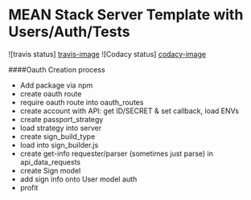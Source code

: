 # MEAN Stack Server Template with Users/Auth/Tests

![travis status] [travis-image]
![Codacy status] [codacy-image]



####Oauth Creation process
  - Add package via npm
  - create oauth route
  - require oauth route into oauth_routes
  - create account with API: get ID/SECRET & set callback, load ENVs
  - create passport_strategy
  - load strategy into server
  - create sign_build_type
  - load into sign_builder.js
  - create get-info requester/parser (sometimes just parse) in api_data_requests
  - create Sign model
  - add sign info onto User model auth
  - profit




[travis-image]: https://travis-ci.org/clintonjnelson/node_server_template.png?branch=master
[travis-url  ]: https://travis-ci.org/clintonjnelson/node_server_template
[codacy-image]: https://www.codacy.com/project/badge/7d470f17de06415fbaf2f4ff87dc47d0
[codacy-url  ]: https://www.codacy.com/app/clintonjnelson/node_server_template
